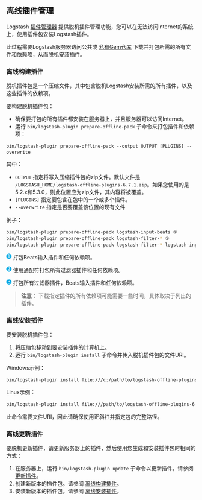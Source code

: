 ## 离线插件管理

Logstash [插件管理器](../16-Working-with-plugins/README.md) 提供脱机插件管理功能，您可以在无法访问Internet的系统上，使用插件包安装Logstash插件。

此过程需要Logstash服务器访问公共或 [私有Gem仓库](../16-Working-with-plugins/Private-Gem-Repositories.md) 下载并打包所需的所有文件和依赖项，从而脱机安装插件。

### 离线构建插件

脱机插件包是一个压缩文件，其中包含脱机Logstash安装所需的所有插件，以及这些插件的依赖项。

要构建脱机插件包：

- 确保要打包的所有插件都安装在服务器上，并且服务器可以访问Internet。
- 运行 `bin/logstash-plugin prepare-offline-pack` 子命令来打包插件和依赖项：

```shell
bin/logstash-plugin prepare-offline-pack --output OUTPUT [PLUGINS] --overwrite
```

其中：

- `OUTPUT` 指定将写入压缩插件包的zip文件。默认文件是 `/LOGSTASH_HOME/logstash-offline-plugins-6.7.1.zip`。如果您使用的是5.2.x和5.3.0，则此位置应为zip文件，其内容将被覆盖。
- `[PLUGINS]` 指定要包含在包中的一个或多个插件。
- `--overwrite` 指定是否要覆盖该位置的现有文件

例子：

```sh
bin/logstash-plugin prepare-offline-pack logstash-input-beats ①
bin/logstash-plugin prepare-offline-pack logstash-filter-* ②
bin/logstash-plugin prepare-offline-pack logstash-filter-* logstash-input-beats ③
```


![1](../source/images/common/1.png) 打包Beats输入插件和任何依赖项。

![2](../source/images/common/2.png) 使用通配符打包所有过滤器插件和任何依赖项。

![3](../source/images/common/3.png) 打包所有过滤器插件，Beats输入插件和任何依赖项。

> **注意：**
> 下载指定插件的所有依赖项可能需要一些时间，具体取决于列出的插件。

### 离线安装插件

要安装脱机插件包：

1. 将压缩包移动到要安装插件的计算机上。
2. 运行 `bin/logstash-plugin install` 子命令并传入脱机插件包的文件URI。

Windows示例：

```sh
bin/logstash-plugin install file:///c:/path/to/logstash-offline-plugins-6.7.1.zip
```

Linux示例：

```sh
bin/logstash-plugin install file:///path/to/logstash-offline-plugins-6.7.1.zip
```

此命令需要文件URI，因此请确保使用正斜杠并指定包的完整路径。

### 离线更新插件

要脱机更新插件，请更新服务器上的插件，然后使用您生成和安装插件包时相同的方式：

1. 在服务器上，运行 `bin/logstash-plugin update` 子命令以更新插件。请参阅 [更新插件](../16-Working-with-plugins/README.md#更新插件)。
2. 创建新版本的插件包。请参阅 [离线构建插件](#离线构建插件)。
3. 安装新版本的插件包。请参阅 [离线安装插件](#离线安装插件)。